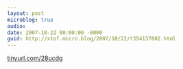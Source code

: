 ```yaml
---
layout: post
microblog: true
audio: 
date: 2007-10-22 00:00:00 -0000
guid: http://xtof.micro.blog/2007/10/22/t354137002.html
---
```

[tinyurl.com/28ucdg](http://tinyurl.com/28ucdg)
